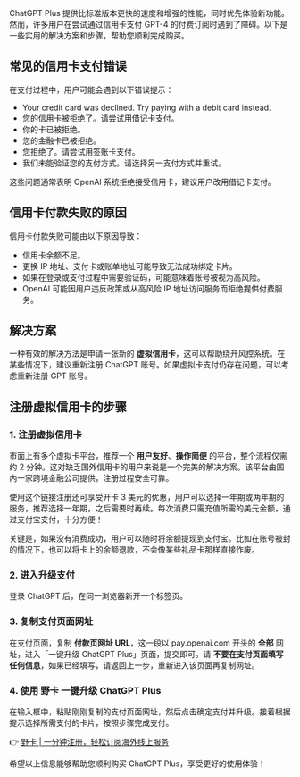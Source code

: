 ChatGPT Plus 提供比标准版本更快的速度和增强的性能，同时优先体验新功能。然而，许多用户在尝试通过信用卡支付 GPT-4 的付费订阅时遇到了障碍。以下是一些实用的解决方案和步骤，帮助您顺利完成购买。

## 常见的信用卡支付错误

在支付过程中，用户可能会遇到以下错误提示：

- Your credit card was declined. Try paying with a debit card instead.
- 您的信用卡被拒绝了。请尝试用借记卡支付。
- 你的卡已被拒绝。
- 您的金融卡已被拒绝。
- 您拒绝了。请尝试用签账卡支付。
- 我们未能验证您的支付方式。请选择另一支付方式并重试。

这些问题通常表明 OpenAI 系统拒绝接受信用卡，建议用户改用借记卡支付。

## 信用卡付款失败的原因

信用卡付款失败可能由以下原因导致：

- 信用卡余额不足。
- 更换 IP 地址、支付卡或账单地址可能导致无法成功绑定卡片。
- 如果在登录或支付过程中需要验证码，可能意味着账号被视为高风险。
- OpenAI 可能因用户违反政策或从高风险 IP 地址访问服务而拒绝提供付费服务。

## 解决方案

一种有效的解决方法是申请一张新的 **虚拟信用卡**，这可以帮助绕开风控系统。在某些情况下，建议重新注册 ChatGPT 账号。如果虚拟卡支付仍存在问题，可以考虑重新注册 GPT 账号。

## 注册虚拟信用卡的步骤

### 1. 注册虚拟信用卡

市面上有多个虚拟卡平台，推荐一个 **用户友好**、**操作简便** 的平台，整个流程仅需约 2 分钟。这对缺乏国外信用卡的用户来说是一个完美的解决方案。该平台由国内一家跨境金融公司提供，注册过程安全可靠。

使用这个链接注册还可享受开卡 3 美元的优惠，用户可以选择一年期或两年期的服务，推荐选择一年期，之后需要时再续。每次消费只需充值所需的美元金额，通过支付宝支付，十分方便！

关键是，如果没有消费成功，用户可以随时将余额提现到支付宝。比如在账号被封的情况下，也可以将卡上的余额退款，不会像某些礼品卡那样直接作废。

### 2. 进入升级支付

登录 ChatGPT 后，在同一浏览器新开一个标签页。

### 3. 复制支付页面网址

在支付页面，复制 **付款页网址 URL**，这一段以 pay.openai.com 开头的 **全部** 网址，进入「一键升级 ChatGPT Plus」页面，提交即可。请 **不要在支付页面填写任何信息**，如果已经填写，请返回上一步，重新进入该页面再复制网址。

### 4. 使用 野卡 一键升级 ChatGPT Plus

在输入框中，粘贴刚刚复制的支付页面网址，然后点击确定支付并升级。接着根据提示选择所需支付的卡片，按照步骤完成支付。

👉 [野卡 | 一分钟注册，轻松订阅海外线上服务](https://bit.ly/bewildcard)

希望以上信息能够帮助您顺利购买 ChatGPT Plus，享受更好的使用体验！